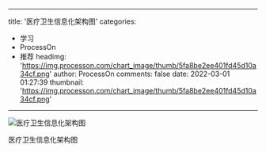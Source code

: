 
---
title: '医疗卫生信息化架构图'
categories: 
 - 学习
 - ProcessOn
 - 推荐
headimg: 'https://img.processon.com/chart_image/thumb/5fa8be2ee401fd45d10a34cf.png'
author: ProcessOn
comments: false
date: 2022-03-01 01:27:39
thumbnail: 'https://img.processon.com/chart_image/thumb/5fa8be2ee401fd45d10a34cf.png'
---

<div>   
<img class="thumb" alt="医疗卫生信息化架构图" src="https://img.processon.com/chart_image/thumb/5fa8be2ee401fd45d10a34cf.png" referrerpolicy="no-referrer">
<p>医疗卫生信息化架构图</p>  
</div>
            